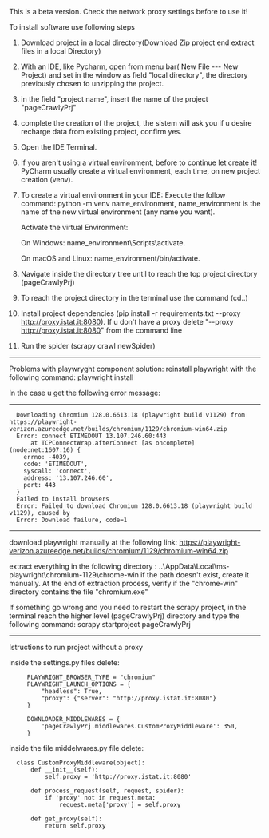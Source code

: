 This is a beta version.
Check the network proxy settings before to use it!

To install software use following steps
1.	Download project in a local directory(Download Zip project end extract files in a local Directory)
2.	With an IDE, like Pycharm, open from menu bar( New File --- New Project) and set in the window as field "local directory", the directory previously chosen fo unzipping the project.
3. in the field "project name", insert the name of the project "pageCrawlyPrj"
4. complete the creation of the project, the sistem will ask you if u desire recharge data from existing project, confirm yes.
5. Open the IDE Terminal.
   
6.	If you aren't using a virtual environment, before to continue let create it! PyCharm usually create a virtual environment, each time, on new project creation (venv).

7. To create a virtual environment in your IDE: Execute the follow command: python -m venv name_environment, name_environment is the name of tne new virtual environment (any name you want). 


   Activate the virtual Environment:

   On Windows: name_environment\Scripts\activate.
   
   On macOS and Linux: name_environment/bin/activate.
  
8.	Navigate inside the directory tree until to reach the top project directory (pageCrawlyPrj)
9.	To reach the project directory in the terminal use the command (cd..)
10.	Install project dependencies (pip install  -r requirements.txt --proxy http://proxy.istat.it:8080). If u don't have a proxy delete "--proxy http://proxy.istat.it:8080" from the command line
11.	Run the spider (scrapy crawl newSpider)

*********************************************************************
Problems with playwryght component
solution: reinstall playwright with the following command: playwright install

In the case u get the following error message:
****
      Downloading Chromium 128.0.6613.18 (playwright build v1129) from https://playwright-verizon.azureedge.net/builds/chromium/1129/chromium-win64.zip
      Error: connect ETIMEDOUT 13.107.246.60:443
          at TCPConnectWrap.afterConnect [as oncomplete] (node:net:1607:16) {
        errno: -4039,
        code: 'ETIMEDOUT',
        syscall: 'connect',
        address: '13.107.246.60',
        port: 443
      }
      Failed to install browsers
      Error: Failed to download Chromium 128.0.6613.18 (playwright build v1129), caused by
      Error: Download failure, code=1
****


download playwright manually at the following link: https://playwright-verizon.azureedge.net/builds/chromium/1129/chromium-win64.zip


extract everything in the following directory : ..\AppData\Local\ms-playwright\chromium-1129\chrome-win
if the path doesn't exist, create it manually.
At the end of extraction process, verify if the "chrome-win" directory contains the file "chromium.exe" 



If something go wrong and you need to restart the scrapy project, in the terminal reach the higher level (pageCrawlyPrj) directory and type the following command: scrapy startproject pageCrawlyPrj

*********************************************************************
Istructions to run project without a proxy


inside the settings.py files delete:

         PLAYWRIGHT_BROWSER_TYPE = "chromium"
         PLAYWRIGHT_LAUNCH_OPTIONS = {
             "headless": True,
             "proxy": {"server": "http://proxy.istat.it:8080"}
         }
         
         DOWNLOADER_MIDDLEWARES = {
             'pageCrawlyPrj.middlewares.CustomProxyMiddleware': 350,
         }


inside the file middelwares.py file delete:

      class CustomProxyMiddleware(object):
          def __init__(self):
              self.proxy = 'http://proxy.istat.it:8080'
      
          def process_request(self, request, spider):
              if 'proxy' not in request.meta:
                  request.meta['proxy'] = self.proxy
      
          def get_proxy(self):
              return self.proxy


